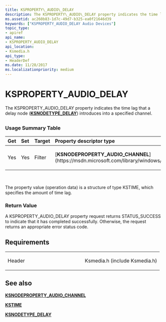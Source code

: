 ```yaml
---
title: KSPROPERTY\_AUDIO\_DELAY
description: The KSPROPERTY\_AUDIO\_DELAY property indicates the time lag that a delay node (KSNODETYPE\_DELAY) introduces into a specified channel.
ms.assetid: ac260b83-1d7c-49d7-b325-ea0f21646d39
keywords: ["KSPROPERTY_AUDIO_DELAY Audio Devices"]
topic_type:
- apiref
api_name:
- KSPROPERTY_AUDIO_DELAY
api_location:
- Ksmedia.h
api_type:
- HeaderDef
ms.date: 11/28/2017
ms.localizationpriority: medium
---
```


# KSPROPERTY\_AUDIO\_DELAY


The KSPROPERTY\_AUDIO\_DELAY property indicates the time lag that a delay node ([**KSNODETYPE\_DELAY**](ksnodetype-delay.md)) introduces into a specified channel.

## <span id="ddk_ksproperty_audio_delay_ks"></span><span id="DDK_KSPROPERTY_AUDIO_DELAY_KS"></span>


### <span id="Usage_Summary_Table"></span><span id="usage_summary_table"></span><span id="USAGE_SUMMARY_TABLE"></span>Usage Summary Table

<table>
<colgroup>
<col width="20%" />
<col width="20%" />
<col width="20%" />
<col width="20%" />
<col width="20%" />
</colgroup>
<thead>
<tr class="header">
<th align="left">Get</th>
<th align="left">Set</th>
<th align="left">Target</th>
<th align="left">Property descriptor type</th>
<th align="left">Property value type</th>
</tr>
</thead>
<tbody>
<tr class="odd">
<td align="left"><p>Yes</p></td>
<td align="left"><p>Yes</p></td>
<td align="left"><p>Filter</p></td>
<td align="left"><p>[<strong>KSNODEPROPERTY_AUDIO_CHANNEL</strong>](https://msdn.microsoft.com/library/windows/hardware/ff537145)</p></td>
<td align="left"><p>[<strong>KSTIME</strong>](https://msdn.microsoft.com/library/windows/hardware/ff567145)</p></td>
</tr>
</tbody>
</table>

 

The property value (operation data) is a structure of type KSTIME, which specifies the amount of time lag.

### <span id="Return_Value"></span><span id="return_value"></span><span id="RETURN_VALUE"></span>Return Value

A KSPROPERTY\_AUDIO\_DELAY property request returns STATUS\_SUCCESS to indicate that it has completed successfully. Otherwise, the request returns an appropriate error status code.

Requirements
------------

<table>
<colgroup>
<col width="50%" />
<col width="50%" />
</colgroup>
<tbody>
<tr class="odd">
<td align="left"><p>Header</p></td>
<td align="left">Ksmedia.h (include Ksmedia.h)</td>
</tr>
</tbody>
</table>

## <span id="see_also"></span>See also


[**KSNODEPROPERTY\_AUDIO\_CHANNEL**](https://msdn.microsoft.com/library/windows/hardware/ff537145)

[**KSTIME**](https://msdn.microsoft.com/library/windows/hardware/ff567145)

[**KSNODETYPE\_DELAY**](ksnodetype-delay.md)

 

 






